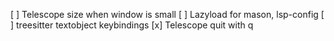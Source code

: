 [ ] Telescope size when window is small
[ ] Lazyload for mason, lsp-config
[ ] treesitter textobject keybindings
[x] Telescope quit with q
